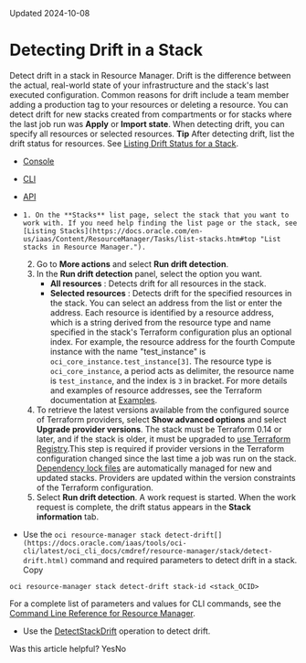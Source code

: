 Updated 2024-10-08
# Detecting Drift in a Stack
Detect drift in a stack in Resource Manager. Drift is the difference between the actual, real-world state of your infrastructure and the stack's last executed configuration.
Common reasons for drift include a team member adding a production tag to your resources or deleting a resource.
You can detect drift for new stacks created from compartments or for stacks where the last job run was **Apply** or **Import state**. When detecting drift, you can specify all resources or selected resources.
**Tip** After detecting drift, list the drift status for resources. See [Listing Drift Status for a Stack](https://docs.oracle.com/en-us/iaas/Content/ResourceManager/Tasks/list-drift.htm#top "List drift status for each resource in a stack in Resource Manager. Drift status is available for completed drift detections.").
  * [Console](https://docs.oracle.com/en-us/iaas/Content/ResourceManager/Tasks/detect-drift.htm)
  * [CLI](https://docs.oracle.com/en-us/iaas/Content/ResourceManager/Tasks/detect-drift.htm)
  * [API](https://docs.oracle.com/en-us/iaas/Content/ResourceManager/Tasks/detect-drift.htm)


  *     1. On the **Stacks** list page, select the stack that you want to work with. If you need help finding the list page or the stack, see [Listing Stacks](https://docs.oracle.com/en-us/iaas/Content/ResourceManager/Tasks/list-stacks.htm#top "List stacks in Resource Manager.").
    2. Go to **More actions** and select **Run drift detection**.
    3. In the **Run drift detection** panel, select the option you want.
       * **All resources** : Detects drift for all resources in the stack.
       * **Selected resources** : Detects drift for the specified resources in the stack.
You can select an address from the list or enter the address. Each resource is identified by a resource address, which is a string derived from the resource type and name specified in the stack's Terraform configuration plus an optional index. For example, the resource address for the fourth Compute instance with the name "test_instance" is `oci_core_instance.test_instance[3]`. The resource type is `oci_core_instance`, a period acts as delimiter, the resource name is `test_instance`, and the index is `3` in bracket. For more details and examples of resource addresses, see the Terraform documentation at [Examples](https://developer.hashicorp.com/terraform/cli/state/resource-addressing#examples).
    4. To retrieve the latest versions available from the configured source of Terraform providers, select **Show advanced options** and select **Upgrade provider versions**.
The stack must be Terraform 0.14 or later, and if the stack is older, it must be upgraded to [use Terraform Registry](https://docs.oracle.com/en-us/iaas/Content/ResourceManager/Tasks/update-stack-tf-reg.htm#top "Update an older stack to fetch providers from Terraform Registry.").This step is required if provider versions in the Terraform configuration changed since the last time a job was run on the stack. [Dependency lock files](https://developer.hashicorp.com/terraform/language/files/dependency-lock) are automatically managed for new and updated stacks. Providers are updated within the version constraints of the Terraform configuration.
    5. Select **Run drift detection**. 
A work request is started. When the work request is complete, the drift status appears in the **Stack information** tab.
  * Use the `oci resource-manager stack detect-drift[](https://docs.oracle.com/iaas/tools/oci-cli/latest/oci_cli_docs/cmdref/resource-manager/stack/detect-drift.html)` command and required parameters to detect drift in a stack.
Copy
```
oci resource-manager stack detect-drift stack-id <stack_OCID>
```

For a complete list of parameters and values for CLI commands, see the [Command Line Reference for Resource Manager](https://docs.oracle.com/iaas/tools/oci-cli/latest/oci_cli_docs/cmdref/resource-manager.html).
  * Use the [DetectStackDrift](https://docs.oracle.com/iaas/api/#/en/resourcemanager/latest/Stack/DetectStackDrift) operation to detect drift.


Was this article helpful?
YesNo

